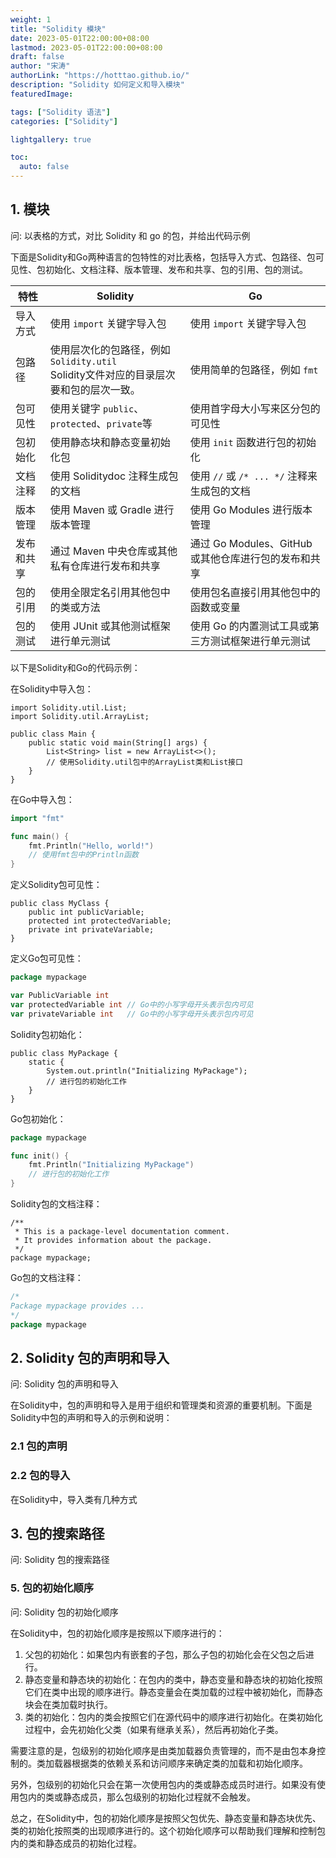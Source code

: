 ```yaml
---
weight: 1
title: "Solidity 模块"
date: 2023-05-01T22:00:00+08:00
lastmod: 2023-05-01T22:00:00+08:00
draft: false
author: "宋涛"
authorLink: "https://hotttao.github.io/"
description: "Solidity 如何定义和导入模块"
featuredImage: 

tags: ["Solidity 语法"]
categories: ["Solidity"]

lightgallery: true

toc:
  auto: false
---
```


## 1. 模块
问: 以表格的方式，对比 Solidity 和 go 的包，并给出代码示例

下面是Solidity和Go两种语言的包特性的对比表格，包括导入方式、包路径、包可见性、包初始化、文档注释、版本管理、发布和共享、包的引用、包的测试。

| 特性           | Solidity                                       | Go                                                           |
|---------------|--------------------------------------------|--------------------------------------------------------------|
| 导入方式      | 使用 `import` 关键字导入包                    | 使用 `import` 关键字导入包                                      |
| 包路径        | 使用层次化的包路径，例如 `Solidity.util` <br> Solidity文件对应的目录层次要和包的层次一致。        | 使用简单的包路径，例如 `fmt`                                    |
| 包可见性      | 使用关键字 `public`、`protected`、`private`等 | 使用首字母大小写来区分包的可见性                                |
| 包初始化      | 使用静态块和静态变量初始化包                 | 使用 `init` 函数进行包的初始化                                 |
| 文档注释      | 使用 Soliditydoc 注释生成包的文档                | 使用 `//` 或 `/* ... */` 注释来生成包的文档                    |
| 版本管理      | 使用 Maven 或 Gradle 进行版本管理            | 使用 Go Modules 进行版本管理                                   |
| 发布和共享    | 通过 Maven 中央仓库或其他私有仓库进行发布和共享 | 通过 Go Modules、GitHub 或其他仓库进行包的发布和共享           |
| 包的引用      | 使用全限定名引用其他包中的类或方法            | 使用包名直接引用其他包中的函数或变量                           |
| 包的测试      | 使用 JUnit 或其他测试框架进行单元测试         | 使用 Go 的内置测试工具或第三方测试框架进行单元测试             |

以下是Solidity和Go的代码示例：

在Solidity中导入包：

```Solidity
import Solidity.util.List;
import Solidity.util.ArrayList;

public class Main {
    public static void main(String[] args) {
        List<String> list = new ArrayList<>();
        // 使用Solidity.util包中的ArrayList类和List接口
    }
}
```

在Go中导入包：
```go
import "fmt"

func main() {
    fmt.Println("Hello, world!")
    // 使用fmt包中的Println函数
}
```

定义Solidity包可见性：
```Solidity
public class MyClass {
    public int publicVariable;
    protected int protectedVariable;
    private int privateVariable;
}
```

定义Go包可见性：
```go
package mypackage

var PublicVariable int
var protectedVariable int // Go中的小写字母开头表示包内可见
var privateVariable int   // Go中的小写字母开头表示包内可见
```

Solidity包初始化：
```Solidity
public class MyPackage {
    static {
        System.out.println("Initializing MyPackage");
        // 进行包的初始化工作
    }
}
```

Go包初始化：
```go
package mypackage

func init() {
    fmt.Println("Initializing MyPackage")
    // 进行包的初始化工作
}
```

Solidity包的文档注释：
```Solidity
/**
 * This is a package-level documentation comment.
 * It provides information about the package.
 */
package mypackage;
```

Go包的文档注释：


```go
/*
Package mypackage provides ...
*/
package mypackage
```

## 2. Solidity 包的声明和导入
问: Solidity 包的声明和导入

在Solidity中，包的声明和导入是用于组织和管理类和资源的重要机制。下面是Solidity中包的声明和导入的示例和说明：

### 2.1 包的声明


### 2.2 包的导入
在Solidity中，导入类有几种方式


## 3. 包的搜索路径
问: Solidity 包的搜索路径


### 5. 包的初始化顺序
问: Solidity 包的初始化顺序

在Solidity中，包的初始化顺序是按照以下顺序进行的：

1. 父包的初始化：如果包内有嵌套的子包，那么子包的初始化会在父包之后进行。
2. 静态变量和静态块的初始化：在包内的类中，静态变量和静态块的初始化按照它们在类中出现的顺序进行。静态变量会在类加载的过程中被初始化，而静态块会在类加载时执行。
3. 类的初始化：包内的类会按照它们在源代码中的顺序进行初始化。在类初始化过程中，会先初始化父类（如果有继承关系），然后再初始化子类。

需要注意的是，包级别的初始化顺序是由类加载器负责管理的，而不是由包本身控制的。类加载器根据类的依赖关系和访问顺序来确定类的加载和初始化顺序。

另外，包级别的初始化只会在第一次使用包内的类或静态成员时进行。如果没有使用包内的类或静态成员，那么包级别的初始化过程就不会触发。

总之，在Solidity中，包的初始化顺序是按照父包优先、静态变量和静态块优先、类的初始化按照类的出现顺序进行的。这个初始化顺序可以帮助我们理解和控制包内的类和静态成员的初始化过程。
